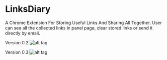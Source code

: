 LinksDiary
==========

A Chrome Extension For Storing Useful Links And Sharing All Together.
User can see all the collected links in panel page, clear stored links or send it directly by email.

Version 0.2
![alt tag](https://raw.github.com/coybit/LinksDiary/master/sc1.png)

Version 0.3
![alt tag](https://raw.github.com/coybit/LinksDiary/master/sc2.png)